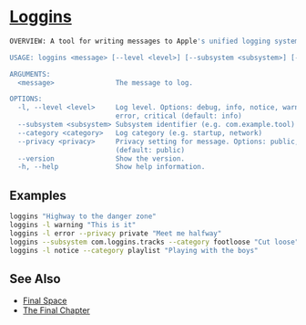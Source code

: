 # [Loggins](https://www.youtube.com/watch?v=HjPpHcgnDfI)

```sh
OVERVIEW: A tool for writing messages to Apple's unified logging system.

USAGE: loggins <message> [--level <level>] [--subsystem <subsystem>] [--category <category>] [--privacy <privacy>]

ARGUMENTS:
  <message>               The message to log.

OPTIONS:
  -l, --level <level>     Log level. Options: debug, info, notice, warning,
                          error, critical (default: info)
  --subsystem <subsystem> Subsystem identifier (e.g. com.example.tool)
  --category <category>   Log category (e.g. startup, network)
  --privacy <privacy>     Privacy setting for message. Options: public, private
                          (default: public)
  --version               Show the version.
  -h, --help              Show help information.
```

## Examples

```sh
loggins "Highway to the danger zone"
loggins -l warning "This is it"
loggins -l error --privacy private "Meet me halfway"
loggins --subsystem com.loggins.tracks --category footloose "Cut loose"
loggins -l notice --category playlist "Playing with the boys"
```

## See Also
- [Final Space](https://archive.org/details/final-space_202209)
- [The Final Chapter](https://finalspaceends.com)